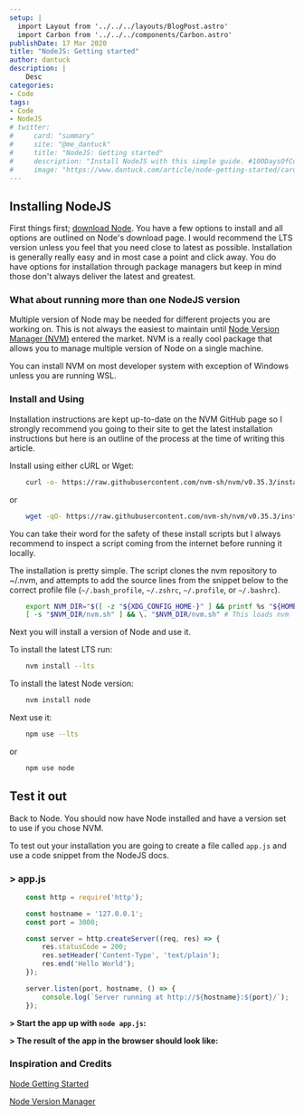 ```yaml
---
setup: |
  import Layout from '../../../layouts/BlogPost.astro'
  import Carbon from '../../../components/Carbon.astro'
publishDate: 17 Mar 2020
title: "NodeJS: Getting started"
author: dantuck
description: |
    Desc
categories:
- Code
tags:
- Code
- NodeJS
# twitter:
#     card: "summary"
#     site: "@me_dantuck"
#     title: "NodeJS: Getting started"
#     description: "Install NodeJS with this simple guide. #100DaysOfCode #Nodejs"
#     image: "https://www.dantuck.com/article/node-getting-started/card.png"
---
```


## Installing NodeJS

First things first; [download Node](https://nodejs.org/en/download/). You have a few options to install and all options are outlined on Node's download page. I would recommend the LTS version unless you feel that you need close to latest as possible. Installation is generally really easy and in most case a point and click away. You do have options for installation through package managers but keep in mind those don't always deliver the latest and greatest.

### What about running more than one NodeJS version

Multiple version of Node may be needed for different projects you are working on. This is not always the easiest to maintain until [Node Version Manager (NVM)](https://github.com/nvm-sh/nvm) entered the market. NVM is a really cool package that allows you to manage multiple version of Node on a single machine.

You can install NVM on most developer system with exception of Windows unless you are running WSL.

<Carbon />

### Install and Using

Installation instructions are kept up-to-date on the NVM GitHub page so I strongly recommend you going to their site to get the latest installation instructions but here is an outline of the process at the time of writing this article.

Install using either cURL or Wget:

```bash
    curl -o- https://raw.githubusercontent.com/nvm-sh/nvm/v0.35.3/install.sh | bash
```

or

```bash
    wget -qO- https://raw.githubusercontent.com/nvm-sh/nvm/v0.35.3/install.sh | bash
```

You can take their word for the safety of these install scripts but I always recommend to inspect a script coming from the internet before running it locally.

The installation is pretty simple. The script clones the nvm repository to ~/.nvm, and attempts to add the source lines from the snippet below to the correct profile file (`~/.bash_profile`, `~/.zshrc`, `~/.profile`, or `~/.bashrc`).

```bash
    export NVM_DIR="$([ -z "${XDG_CONFIG_HOME-}" ] && printf %s "${HOME}/.nvm" || printf %s "${XDG_CONFIG_HOME}/nvm")" 
    [ -s "$NVM_DIR/nvm.sh" ] && \. "$NVM_DIR/nvm.sh" # This loads nvm
```
Next you will install a version of Node and use it.

To install the latest LTS run:
``` bash
    nvm install --lts
```
To install the latest Node version:
``` bash
    nvm install node
```
Next use it:
``` bash
    npm use --lts
```
or
``` bash
    npm use node
```
## Test it out

Back to Node. You should now have Node installed and have a version set to use if you chose NVM.

To test out your installation you are going to create a file called `app.js` and use a code snippet from the NodeJS docs.

### > app.js
``` js
    const http = require('http');

    const hostname = '127.0.0.1';
    const port = 3000;

    const server = http.createServer((req, res) => {
        res.statusCode = 200;
        res.setHeader('Content-Type', 'text/plain');
        res.end('Hello World');
    });

    server.listen(port, hostname, () => {
        console.log(`Server running at http://${hostname}:${port}/`);
    });
```
**> Start the app up with `node app.js`:**

<!-- {{< img class="code" src="node-app-running" type="png" alt="Node app running" >}} -->

**> The result of the app in the browser should look like:**

<!-- {{< img src="node-app-running-browser" type="png" alt="Node app running" >}} -->

### Inspiration and Credits

[Node Getting Started](https://nodejs.org/en/docs/guides/getting-started-guide/)

[Node Version Manager](https://github.com/nvm-sh/nvm)